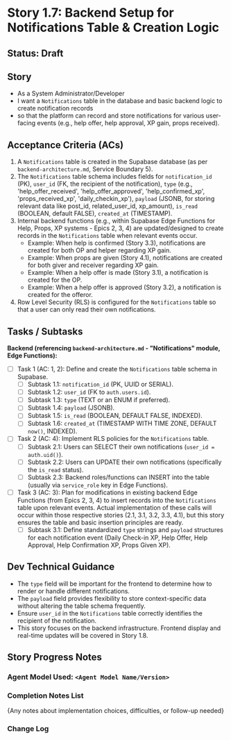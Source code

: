 # Story 1.7: Backend Setup for Notifications Table & Creation Logic

## Status: Draft

## Story

- As a System Administrator/Developer
- I want a `Notifications` table in the database and basic backend logic to create notification records
- so that the platform can record and store notifications for various user-facing events (e.g., help offer, help approval, XP gain, props received).

## Acceptance Criteria (ACs)

1.  A `Notifications` table is created in the Supabase database (as per `backend-architecture.md`, Service Boundary 5).
2.  The `Notifications` table schema includes fields for `notification_id` (PK), `user_id` (FK, the recipient of the notification), `type` (e.g., 'help_offer_received', 'help_offer_approved', 'help_confirmed_xp', 'props_received_xp', 'daily_checkin_xp'), `payload` (JSONB, for storing relevant data like post_id, related_user_id, xp_amount), `is_read` (BOOLEAN, default FALSE), `created_at` (TIMESTAMP).
3.  Internal backend functions (e.g., within Supabase Edge Functions for Help, Props, XP systems - Epics 2, 3, 4) are updated/designed to create records in the `Notifications` table when relevant events occur.
    *   Example: When help is confirmed (Story 3.3), notifications are created for both OP and helper regarding XP gain.
    *   Example: When props are given (Story 4.1), notifications are created for both giver and receiver regarding XP gain.
    *   Example: When a help offer is made (Story 3.1), a notification is created for the OP.
    *   Example: When a help offer is approved (Story 3.2), a notification is created for the offeror.
4.  Row Level Security (RLS) is configured for the `Notifications` table so that a user can only read their own notifications.

## Tasks / Subtasks

**Backend (referencing `backend-architecture.md` - "Notifications" module, Edge Functions):**
- [ ] Task 1 (AC: 1, 2): Define and create the `Notifications` table schema in Supabase.
    - [ ] Subtask 1.1: `notification_id` (PK, UUID or SERIAL).
    - [ ] Subtask 1.2: `user_id` (FK to `auth.users.id`).
    - [ ] Subtask 1.3: `type` (TEXT or an ENUM if preferred).
    - [ ] Subtask 1.4: `payload` (JSONB).
    - [ ] Subtask 1.5: `is_read` (BOOLEAN, DEFAULT FALSE, INDEXED).
    - [ ] Subtask 1.6: `created_at` (TIMESTAMP WITH TIME ZONE, DEFAULT `now()`, INDEXED).
- [ ] Task 2 (AC: 4): Implement RLS policies for the `Notifications` table.
    - [ ] Subtask 2.1: Users can SELECT their own notifications (`user_id = auth.uid()`).
    - [ ] Subtask 2.2: Users can UPDATE their own notifications (specifically the `is_read` status).
    - [ ] Subtask 2.3: Backend roles/functions can INSERT into the table (usually via `service_role` key in Edge Functions).
- [ ] Task 3 (AC: 3): Plan for modifications in existing backend Edge Functions (from Epics 2, 3, 4) to insert records into the `Notifications` table upon relevant events. Actual implementation of these calls will occur within those respective stories (2.1, 3.1, 3.2, 3.3, 4.1), but this story ensures the table and basic insertion principles are ready.
    - [ ] Subtask 3.1: Define standardized `type` strings and `payload` structures for each notification event (Daily Check-in XP, Help Offer, Help Approval, Help Confirmation XP, Props Given XP).

## Dev Technical Guidance

- The `type` field will be important for the frontend to determine how to render or handle different notifications.
- The `payload` field provides flexibility to store context-specific data without altering the table schema frequently.
- Ensure `user_id` in the `Notifications` table correctly identifies the recipient of the notification.
- This story focuses on the backend infrastructure. Frontend display and real-time updates will be covered in Story 1.8.

## Story Progress Notes

### Agent Model Used: `<Agent Model Name/Version>`

### Completion Notes List

{Any notes about implementation choices, difficulties, or follow-up needed}

### Change Log 